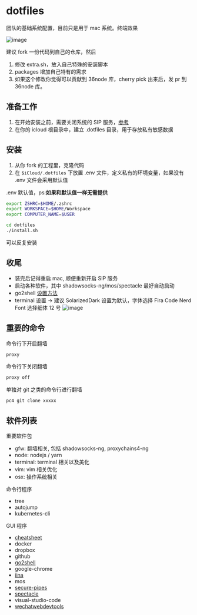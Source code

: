 # dotfiles

团队的基础系统配置，目前只是用于 mac 系统。终端效果

![image](https://user-images.githubusercontent.com/1524745/74650708-3ea6a980-51bd-11ea-985e-60476e5dc18f.png)

建议 fork 一份代码到自己的仓库，然后

1. 修改 extra.sh，放入自己特殊的安装脚本
2. packages 增加自己特有的需求
3. 如果这个修改你觉得可以贡献到 36node 库，cherry pick 出来后，发 pr 到 36node 库。

## 准备工作

1. 在开始安装之前，需要关闭系统的 SIP 服务，[参考](https://sspai.com/post/55066)
2. 在你的 icloud 根目录中，建立 .dotfiles 目录，用于存放私有敏感数据

## 安装

1. 从你 fork 的工程里，克隆代码
2. 在 `$iCloud/.dotfiles` 下放置 .env 文件，定义私有的环境变量，如果没有 .env 文件会采用默认值

.env 默认值，ps:**如果和默认值一样无需提供**

```sh
export ZSHRC=$HOME/.zshrc
export WORKSPACE=$HOME/Workspace
export COMPUTER_NAME=$USER
```

```sh
cd dotfiles
./install.sh
```

可以反复安装

## 收尾

- 装完后记得重启 mac, 顺便重新开启 SIP 服务
- 启动各种软件，其中 shadowsocks-ng/mos/spectacle 最好自动启动
- go2shell [设置方法](https://rebooters.github.io/2019/06/21/%E5%AE%89%E8%A3%85-go2shell-%E5%88%B0-Finder-%E5%B7%A5%E5%85%B7%E6%A0%8F%E7%9A%84%E6%96%B9%E6%B3%95/)
- terminal 设置 -> 建议 SolarizedDark 设置为默认，字体选择 Fira Code Nerd Font 选择细体 12 号
![image](https://user-images.githubusercontent.com/1524745/74650618-11f29200-51bd-11ea-8f5f-a8d8467e4175.png)

## 重要的命令

命令行下开启翻墙

```sh
proxy
```

命令行下关闭翻墙

```sh
proxy off
```

单独对 git 之类的命令行进行翻墙

```sh
pc4 git clone xxxxx
```

## 软件列表

重要软件包

- gfw: 翻墙相关, 包括 shadowsocks-ng, proxychains4-ng
- node: nodejs / yarn
- terminal: terminal 相关以及美化
- vim: vim 相关优化
- osx: 操作系统相关

命令行程序

- tree
- autojump
- kubernetes-cli

GUI 程序

- [cheatsheet](https://free.com.tw/cheatsheet/)
- docker
- dropbox
- github
- [go2shell](https://www.jianshu.com/p/bae3a64ea762)
- google-chrome
- [iina](https://iina.io/)
- mos
- [secure-pipes](https://www.opoet.com/pyro/index.php)
- [spectacle](https://www.spectacleapp.com/)
- visual-studio-code
- [wechatwebdevtools](https://developers.weixin.qq.com/miniprogram/dev/devtools/devtools.html)
